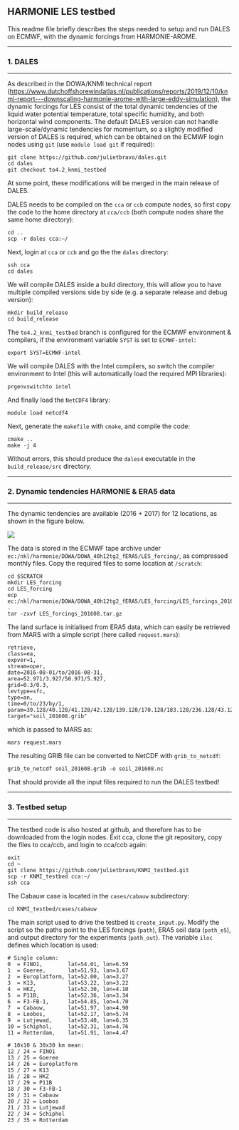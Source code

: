 ## HARMONIE LES testbed
This readme file briefly describes the steps needed to setup and run DALES on ECMWF, with the dynamic forcings from HARMONIE-AROME. 

----
### 1. DALES
----
As described in the DOWA/KNMI technical report (https://www.dutchoffshorewindatlas.nl/publications/reports/2019/12/10/knmi-report---downscaling-harmonie-arome-with-large-eddy-simulation), the dynamic forcings for LES consist of the total dynamic tendencies of the liquid water potential temperature, total specific humidity, and both horizontal wind components. The default DALES version can not handle large-scale/dynamic tendencies for momentum, so a slightly modified version of DALES is required, which can be obtained on the ECMWF login nodes using `git` (use `module load git` if required):

    git clone https://github.com/julietbravo/dales.git
    cd dales
    git checkout to4.2_knmi_testbed
    
At some point, these modifications will be merged in the main release of DALES. 

DALES needs to be compiled on the `cca` or `ccb` compute nodes, so first copy the code to the home directory at `cca/ccb` (both compute nodes share the same home directory):

    cd ..
    scp -r dales cca:~/

Next, login at `cca` or `ccb` and go the the `dales` directory:

    ssh cca
    cd dales
    
We will compile DALES inside a build directory, this will allow you to have multiple compiled versions side by side (e.g. a separate release and debug version):

    mkdir build_release
    cd build_release
    
The `to4.2_knmi_testbed` branch is configured for the ECMWF environment & compilers, if the environment variable `SYST` is set to `ECMWF-intel`:

    export SYST=ECMWF-intel

We will compile DALES with the Intel compilers, so switch the compiler environment to Intel (this will automatically load the required MPI libraries):

    prgenvswitchto intel
    
And finally load the `NetCDF4` library:

    module load netcdf4
    
Next, generate the `makefile` with `cmake`, and compile the code:

    cmake ..
    make -j 4
    
Without errors, this should produce the `dales4` executable in the `build_release/src` directory.

----
### 2. Dynamic tendencies HARMONIE & ERA5 data
----

The dynamic tendencies are available (2016 + 2017) for 12 locations, as shown in the figure below. 

![](https://i.stack.imgur.com/EwFEVl.png)

The data is stored in the ECMWF tape archive under `ec:/nkl/harmonie/DOWA/DOWA_40h12tg2_fERA5/LES_forcing/`, as compressed monthly files. Copy the required files to some location at `/scratch`:

    cd $SCRATCH
    mkdir LES_forcing
    cd LES_forcing
    ecp ec:/nkl/harmonie/DOWA/DOWA_40h12tg2_fERA5/LES_forcing/LES_forcings_201608.tar.gz .
    tar -zxvf LES_forcings_201608.tar.gz

The land surface is initialised from ERA5 data, which can easily be retrieved from MARS with a simple script (here called `request.mars`):

    retrieve,
    class=ea,
    expver=1,
    stream=oper,
    date=2016-08-01/to/2016-08-31,
    area=52.971/3.927/50.971/5.927,
    grid=0.3/0.3,
    levtype=sfc,
    type=an,
    time=0/to/23/by/1,
    param=39.128/40.128/41.128/42.128/139.128/170.128/183.128/236.128/43.128,
    target="soil_201608.grib"

which is passed to MARS as:

    mars request.mars
    
The resulting GRIB file can be converted to NetCDF with `grib_to_netcdf`:

    grib_to_netcdf soil_201608.grib -o soil_201608.nc

That should provide all the input files required to run the DALES testbed!

----
### 3. Testbed setup
----

The testbed code is also hosted at github, and therefore has to be downloaded from the login nodes. Exit cca, clone the git repository, copy the files to cca/ccb, and login to cca/ccb again:

    exit
    cd ~
    git clone https://github.com/julietbravo/KNMI_testbed.git
    scp -r KNMI_testbed cca:~/
    ssh cca
    
The Cabauw case is located in the `cases/cabauw` subdirectory:

    cd KNMI_testbed/cases/cabauw
    
The main script used to drive the testbed is `create_input.py`. Modify the script so the paths point to the LES forcings (`path`), ERA5 soil data (`path_e5`), and output directory for the experiments (`path_out`). The variable `iloc` defines which location is used:
    
    # Single column:
    0  = FINO1,        lat=54.01, lon=6.59
    1  = Goeree,       lat=51.93, lon=3.67
    2  = Europlatform, lat=52.00, lon=3.27
    3  = K13,          lat=53.22, lon=3.22
    4  = HKZ,          lat=52.30, lon=4.10
    5  = P11B,         lat=52.36, lon=3.34
    6  = F3-FB-1,      lat=54.85, lon=4.70
    7  = Cabauw,       lat=51.97, lon=4.90
    8  = Loobos,       lat=52.17, lon=5.74
    9  = Lutjewad,     lat=53.40, lon=6.35
    10 = Schiphol,     lat=52.31, lon=4.76
    11 = Rotterdam,    lat=51.91, lon=4.47
    
    # 10x10 & 30x30 km mean:
    12 / 24 = FINO1
    13 / 25 = Goeree
    14 / 26 = Europlatform
    15 / 27 = K13
    16 / 28 = HKZ
    17 / 29 = P11B
    18 / 30 = F3-FB-1
    19 / 31 = Cabauw
    20 / 32 = Loobos
    21 / 33 = Lutjewad
    22 / 34 = Schiphol
    23 / 35 = Rotterdam


